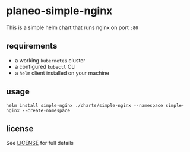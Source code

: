 # planeo-simple-nginx
This is a simple helm chart that runs nginx on port `:80`

## requirements
- a working `kubernetes` cluster
- a configured `kubectl` CLI
- a `helm` client installed on your machine

## usage
`helm install simple-nginx ./charts/simple-nginx --namespace simple-nginx --create-namespace`

## license
See [LICENSE](https://github.com/planeodev/planeo-simple-nginx/blob/master/LICENSE) for full details
